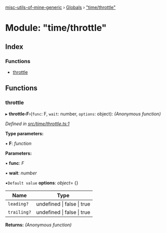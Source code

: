 [misc-utils-of-mine-generic](../README.md) › [Globals](../globals.md) › ["time/throttle"](_time_throttle_.md)

# Module: "time/throttle"

## Index

### Functions

* [throttle](_time_throttle_.md#throttle)

## Functions

###  throttle

▸ **throttle**‹**F**›(`func`: F, `wait`: number, `options`: object): *(Anonymous function)*

*Defined in [src/time/throttle.ts:1](https://github.com/cancerberoSgx/misc-utils-of-mine/blob/3f33ab6/misc-utils-of-mine-generic/src/time/throttle.ts#L1)*

**Type parameters:**

▪ **F**: *function*

**Parameters:**

▪ **func**: *F*

▪ **wait**: *number*

▪`Default value`  **options**: *object*= {}

Name | Type |
------ | ------ |
`leading?` | undefined &#124; false &#124; true |
`trailing?` | undefined &#124; false &#124; true |

**Returns:** *(Anonymous function)*
